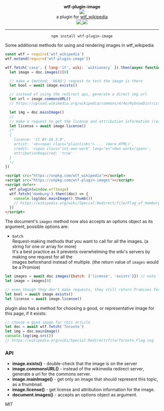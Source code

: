 <div align="center">
  <div><b>wtf-plugin-image</b></div>
  <img src="https://cloud.githubusercontent.com/assets/399657/23590290/ede73772-01aa-11e7-8915-181ef21027bc.png" />

  <div>a plugin for <a href="https://github.com/spencermountain/wtf_wikipedia/">wtf_wikipedia</a></div>
  
  <!-- npm version -->
  <a href="https://npmjs.org/package/wtf-plugin-image">
    <img src="https://img.shields.io/npm/v/wtf-plugin-image.svg?style=flat-square" />
  </a>
  
  <!-- file size -->
  <a href="https://unpkg.com/wtf-plugin-image/builds/wtf-plugin-image.min.js">
    <img src="https://badge-size.herokuapp.com/spencermountain/wtf_wikipedia/master/plugins/image/builds/wtf-plugin-image.min.js" />
  </a>
   <hr/>
</div>

<div align="center">
  <code>npm install wtf-plugin-image</code>
</div>

Some additional methods for using and rendering images in wtf_wikipedia

```js
const wtf = require('wtf_wikipedia')
wtf.extend(require('wtf-plugin-image'))

wtf.fetch('casa', { lang:'it', wiki: `wiktionary` }).then(async function(doc) {
  let image = doc.images()[0]

  // make a {method: 'HEAD'} request to test the image is there
  let bool = await image.exists()

  // instead of using the redirect api, generate a direct img url
  let url = image.commonsURL()
  // https://upload.wikimedia.org/wikipedia/commons/4/4e/RybnoeDistrict_06-13_Konstantinovo_village_05.jpg

  let img = doc.mainImage()
  //
  // make a request to get the license and attribution information (results are HTML formatted)
  let license = await image.license()
  /* 
  {
    license: 'CC BY-SA 3.0',
    artist: '<b><span class="plainlinks"> ... (more HTML)',
    credit: '<span class="int-own-work" lang="en">Own work</span>',
    attributionRequired: 'true'
  }
  */
})
```

```html
<script src="https://unpkg.com/wtf_wikipedia"></script>
<script src="https://unpkg.com/wtf-plugin-images"></script>
<script defer>
  wtf.plugin(window.wtfImage)
  wtf.fetch('Hamburg').then((doc) => {
    console.log(doc.mainImage().thumb())
    // https://wikipedia.org/wiki/Special:Redirect/file/Flag_of_Hamburg.svg?width=300
  })
</script>
```

The document's `images` method now also accepts an options object as its argument, possible options are:
- `batch`  
  Request-making methods that you want to call for all the images. (a string for one or array for more)  
  It's a best practice as it prevents overwhelming the wiki's servers by making one request for all the  
  images beforehand instead of multiple. (the return value of `images` would be a Promise)

```js
let images = await doc.images({batch: ['license', 'exists']}) // note the "await"
let image = images[0]

// even though they don't make requests, they still return Promises for consistency 
let bool = await image.exists()
let license = await image.license()
```

plugin also has a method for choosing a good, or representative image for this page, if it exists:
```js
// choose a good image for this article
let doc = await wtf.fetch('Toronto')
let img = doc.mainImage()
console.log(img.src())
// https://wikipedia.org/wiki/Special:Redirect/file/Toronto_Flag.svg
```

### API

- **image.exists()** - double-check that the image is on the server
- **image.commonsURL()** - instead of the wikimedia redirect server, generate a url for the commons server.
- **image.mainImage()** - get only an image that should represent this topic, as a thumbnail.
- **image.license()** - get license and attribution information for the image.
- **document.images()** - accepts an options object as argument.

MIT
